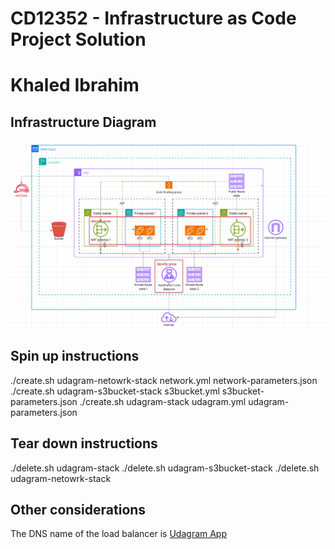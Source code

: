 # CD12352 - Infrastructure as Code Project Solution
# Khaled Ibrahim

## Infrastructure Diagram
![Udagram Infrastructure](./Udagram.png)

## Spin up instructions
./create.sh udagram-netowrk-stack network.yml network-parameters.json
./create.sh udagram-s3bucket-stack s3bucket.yml s3bucket-parameters.json
./create.sh udagram-stack udagram.yml udagram-parameters.json

## Tear down instructions
./delete.sh udagram-stack
./delete.sh udagram-s3bucket-stack
./delete.sh udagram-netowrk-stack

## Other considerations
The DNS name of the load balancer is [Udagram App](http://udagra-webap-i0pfs0btdbxk-377872818.us-east-1.elb.amazonaws.com/)